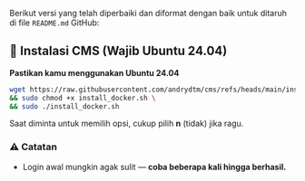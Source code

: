 Berikut versi yang telah diperbaiki dan diformat dengan baik untuk ditaruh di file `README.md` GitHub:

## 🚀 Instalasi CMS (Wajib Ubuntu 24.04)

**Pastikan kamu menggunakan Ubuntu 24.04**

```bash
wget https://raw.githubusercontent.com/andrydtm/cms/refs/heads/main/install_docker.sh \
&& sudo chmod +x install_docker.sh \
&& sudo ./install_docker.sh
```

Saat diminta untuk memilih opsi, cukup pilih **n** (tidak) jika ragu.

### ⚠️ Catatan

- Login awal mungkin agak sulit — **coba beberapa kali hingga berhasil.**
